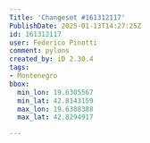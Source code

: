 ```yaml
---
Title: 'Changeset #161312117'
PublishDate: 2025-01-13T14:27:25Z
id: 161312117
user: Federico Pinotti
comment: pylons
created_by: iD 2.30.4
tags:
- Montenegro
bbox:
  min_lon: 19.6305567
  min_lat: 42.8143159
  max_lon: 19.6388388
  max_lat: 42.8294917

---
```

